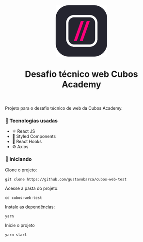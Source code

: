 <h1 align="center">
    <img alt="Cubos logo" width="170" src="src/assets/images/cubos_logo.png" />
    </br>
    </br>
    Desafio técnico web Cubos Academy
    </br>
    </br>
</h1>

Projeto para o desafio técnico de web da Cubos Academy.

### 🧩 Tecnologias usadas

- ⚛️ React JS
- 💅 Styled Components
- 🎣 React Hooks
- ⚙️ Axios

###  🚀 Iniciando

Clone o projeto:

    git clone https://github.com/gustavobarca/cubos-web-test
    
Acesse a pasta do projeto:

    cd cubos-web-test

Instale as dependências:

    yarn

Inicie o projeto

    yarn start
    

    
